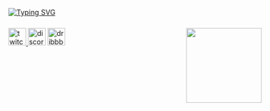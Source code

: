 [![Typing SVG](https://readme-typing-svg.demolab.com?font=Fira+Code&pause=1000&color=4C6A85&width=435&lines=RxVerse+%7C+https%3A%2F%2Fguns.lol%2Frxverse;https%3A%2F%2Fdiscord.topeka.fun+%7C+https%3A%2F%2Ftopeka.fun)](https://git.io/typing-svg)

###

<img align="right" height="150" src="https://cdn.discordapp.com/avatars/1136348371968335963/18fbf63d90b9c83156f228e22e963373.png?size=1024"  />

###

<div align="left">
  <a href="https://www.twitch.tv/tvrxverse" target="_blank">
    <img src="https://img.shields.io/static/v1?message=Twitch&logo=twitch&label=&color=9146FF&logoColor=white&labelColor=&style=for-the-badge" height="35" alt="twitch logo"  />
  </a>
  <img src="https://img.shields.io/static/v1?message=Discord&logo=discord&label=&color=7289DA&logoColor=white&labelColor=&style=for-the-badge" height="35" alt="discord logo"  />
  <a href="https://topeka.fun" target="_blank">
    <img src="https://img.shields.io/static/v1?message=Topeka&logo=dribbble&label=&color=bf9000&logoColor=white&labelColor=&style=for-the-badge" height="35" alt="dribbble logo"  />
  </a>
</div>

###
